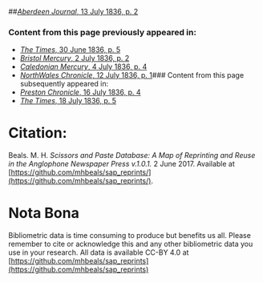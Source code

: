 ##[*Aberdeen Journal*, 13 July 1836, p. 2](https://mhbeals.github.io/sap_html/Aberdeen-Journal/Aberdeen-Journal-13-July-1836-p-2)

### Content from this page previously appeared in:
+ [*The Times*, 30 June 1836, p. 5](https://mhbeals.github.io/sap_html/The-Times/The-Times-30-June-1836-p-5)
+ [*Bristol Mercury*, 2 July 1836, p. 2](https://mhbeals.github.io/sap_html/Bristol-Mercury/Bristol-Mercury-2-July-1836-p-2)
+ [*Caledonian Mercury*, 4 July 1836, p. 4](https://mhbeals.github.io/sap_html/Caledonian-Mercury/Caledonian-Mercury-4-July-1836-p-4)
+ [*NorthWales Chronicle*, 12 July 1836, p. 1](https://mhbeals.github.io/sap_html/NorthWales-Chronicle/NorthWales-Chronicle-12-July-1836-p-1)### Content from this page subsequently appeared in:
+ [*Preston Chronicle*, 16 July 1836, p. 4](https://mhbeals.github.io/sap_html/Preston-Chronicle/Preston-Chronicle-16-July-1836-p-4)
+ [*The Times*, 18 July 1836, p. 5](https://mhbeals.github.io/sap_html/The-Times/The-Times-18-July-1836-p-5)
                    
# Citation: 

Beals. M. H. *Scissors and Paste Database: A Map of Reprinting and Reuse in the Anglophone Newspaper Press v.1.0.1.* 2 June 2017. Available at [https://github.com/mhbeals/sap_reprints/](https://github.com/mhbeals/sap_reprints/). 
                    
# Nota Bona

Bibliometric data is time consuming to produce but benefits us all. Please remember to cite or acknowledge this and any other bibliometric data you use in your research. All data is available CC-BY 4.0 at [https://github.com/mhbeals/sap_reprints](https://github.com/mhbeals/sap_reprints)